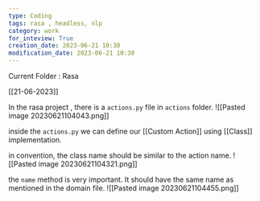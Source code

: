 ```yaml
---
type: Coding  
tags: rasa , headless, nlp
category: work
for_inteview: True
creation_date: 2023-06-21 10:38
modification_date: 2023-06-21 10:38
---
```


  
Current Folder : Rasa




[[21-06-2023]]

In the rasa project , there is a `actions.py` file in `actions` folder. ![[Pasted image 20230621104043.png]]

inside the `actions.py` we can define our [[Custom Action]] using [[Class]] implementation. 

in convention, the class name should be similar to the action name. 
![[Pasted image 20230621104321.png]]

the `name` method is very important. It should have the same name as mentioned in the domain file. 
![[Pasted image 20230621104455.png]]

